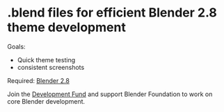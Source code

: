 # .blend files for efficient Blender 2.8 theme development

Goals:
* Quick theme testing
* consistent screenshots


Required: [Blender 2.8](https://www.blender.org/download/)

Join the [Development Fund](https://fund.blender.org) and support Blender Foundation to work on core Blender development.
